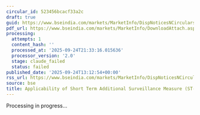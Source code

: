 ```yaml
---
circular_id: 523456bcacf33a2c
draft: true
guid: https://www.bseindia.com/markets/MarketInfo/DispNoticesNCirculars.aspx?Noticeid={EE3A26E1-60B2-42C1-8DAE-5360762E0267}&noticeno=20250924-46&dt=09/24/2025&icount=46&totcount=75&flag=0
pdf_url: https://www.bseindia.com/markets/MarketInfo/DownloadAttach.aspx?id=20250924-46&attachedId=842805c0-2eff-40c1-970a-e91cb71dca9c
processing:
  attempts: 1
  content_hash: ''
  processed_at: '2025-09-24T21:33:16.015636'
  processor_version: '2.0'
  stage: claude_failed
  status: failed
published_date: '2025-09-24T13:12:54+00:00'
rss_url: https://www.bseindia.com/markets/MarketInfo/DispNoticesNCirculars.aspx?Noticeid={EE3A26E1-60B2-42C1-8DAE-5360762E0267}&noticeno=20250924-46&dt=09/24/2025&icount=46&totcount=75&flag=0
source: bse
title: Applicability of Short Term Additional Surveillance Measure (ST-ASM)
---
```


Processing in progress...